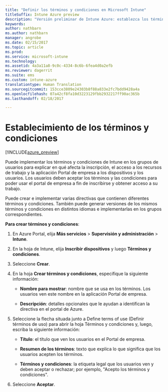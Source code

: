 ```yaml
---
title: "Definir los términos y condiciones en Microsoft Intune"
titleSuffix: Intune Azure preview
description: "Versión preliminar de Intune Azure: establezca los términos y condiciones que los usuarios ven en el Portal de empresa de Intune. "
keywords: 
author: nathbarn
ms.author: nathbarn
manager: angrobe
ms.date: 02/15/2017
ms.topic: article
ms.prod: 
ms.service: microsoft-intune
ms.technology: 
ms.assetid: 4a3a11a8-9c0c-4334-8c6b-6fea4d0a2efb
ms.reviewer: dagerrit
ms.suite: ems
ms.custom: intune-azure
translationtype: Human Translation
ms.sourcegitcommit: 153cce3809e24303b8f88a833e2fc7bdd9428a4a
ms.openlocfilehash: 07a42cf8fa10d3223129fbb2932217ff90ac365b
ms.lasthandoff: 02/18/2017

---
```


# <a name="set-terms-and-conditions"></a>Establecimiento de los términos y condiciones 

[!INCLUDE[azure_preview](../includes/azure_preview.md)]

Puede implementar los términos y condiciones de Intune en los grupos de usuarios para explicar en qué afecta la inscripción, el acceso a los recursos de trabajo y la aplicación Portal de empresa a los dispositivos y los usuarios. Los usuarios deben aceptar los términos y las condiciones para poder usar el portal de empresa a fin de inscribirse y obtener acceso a su trabajo.

Puede crear e implementar varias directivas que contienen diferentes términos y condiciones. También puede generar versiones de los mismos términos y condiciones en distintos idiomas e implementarlas en los grupos correspondientes.

**Para crear términos y condiciones**:

1. En Azure Portal, elija **Más servicios** > **Supervisión y administración** > **Intune**.

2. En la hoja de Intune, elija **Inscribir dispositivos** y luego **Términos y condiciones**.

3. Seleccione **Crear**.

4. En la hoja **Crear términos y condiciones**, especifique la siguiente información:

   - **Nombre para mostrar**: nombre que se usa en los términos. Los usuarios ven este nombre en la aplicación Portal de empresa.

   - **Descripción**: detalles opcionales que le ayudan a identifican la directiva en el portal de Azure.

5. Seleccione la flecha situada junto a Define terms of use (Definir términos de uso) para abrir la hoja Términos y condiciones y, luego, escriba la siguiente información:

   - **Título**: el título que ven los usuarios en el Portal de empresa.

   - **Resumen de los términos**: texto que explica lo que significa que los usuarios acepten los términos.

   - **Términos y condiciones**: la etiqueta legal que los usuarios ven y deben aceptar o rechazar; por ejemplo, "Acepto los términos y condiciones".

6. Seleccione **Aceptar**.

